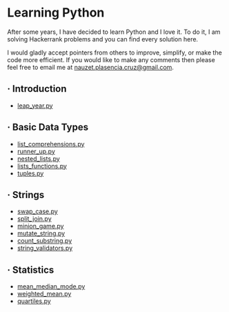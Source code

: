# Learning Python

After some years, I have decided to learn Python and I love it. To do it, I am solving Hackerrank problems and you can find every solution here.

I would gladly accept pointers from others to improve, simplify, or make the code more efficient. If you would like to make any comments then please feel free to email me at nauzet.plasencia.cruz@gmail.com.

## · Introduction
- [leap_year.py](https://github.com/nplasencia/LearningPython/blob/master/Introduction/leap_year.py)

## · Basic Data Types
- [list_comprehensions.py](https://github.com/nplasencia/LearningPython/blob/master/BasicDataTypes/list_comprehensions.py)
- [runner_up.py](https://github.com/nplasencia/LearningPython/blob/master/BasicDataTypes/runner_up.py)
- [nested_lists.py](https://github.com/nplasencia/LearningPython/blob/master/BasicDataTypes/nested_lists.py)
- [lists_functions.py](https://github.com/nplasencia/LearningPython/blob/master/BasicDataTypes/lists_functions.py)
- [tuples.py](https://github.com/nplasencia/LearningPython/blob/master/BasicDataTypes/tuples.py)

## · Strings
- [swap_case.py](https://github.com/nplasencia/LearningPython/blob/master/Strings/swap_case.py)
- [split_join.py](https://github.com/nplasencia/LearningPython/blob/master/Strings/split_join.py)
- [minion_game.py](https://github.com/nplasencia/LearningPython/blob/master/Strings/minion_game.py)
- [mutate_string.py](https://github.com/nplasencia/LearningPython/blob/master/Strings/mutate_string.py)
- [count_substring.py](https://github.com/nplasencia/LearningPython/blob/master/Strings/count_substring.py)
- [string_validators.py](https://github.com/nplasencia/LearningPython/blob/master/Strings/string_validators.py)

## · Statistics
- [mean_median_mode.py](https://github.com/nplasencia/LearningPython/blob/master/Statistics/mean_median_mode.py)
- [weighted_mean.py](https://github.com/nplasencia/LearningPython/blob/master/Statistics/weighted_mean.py)
- [quartiles.py](https://github.com/nplasencia/LearningPython/blob/master/Statistics/quartiles.py)
